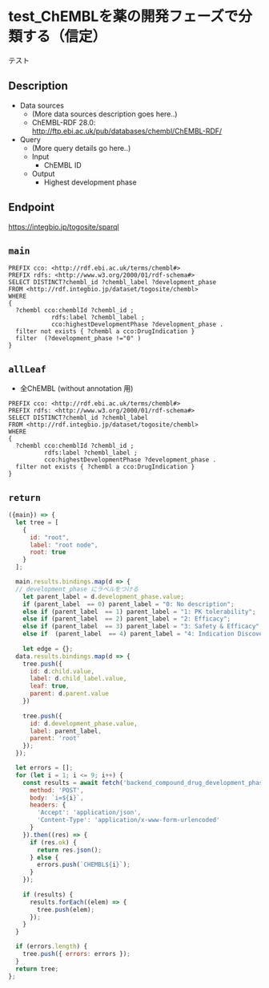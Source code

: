 # test_ChEMBLを薬の開発フェーズで分類する（信定） 
テスト
## Description

- Data sources
    - (More data sources description goes here..)
    - ChEMBL-RDF 28.0: http://ftp.ebi.ac.uk/pub/databases/chembl/ChEMBL-RDF/
- Query
    - (More query details go here..)
    -  Input
        - ChEMBL ID
    - Output
        - Highest development phase
        
 ## Endpoint

https://integbio.jp/togosite/sparql

## `main`

```sparql
PREFIX cco: <http://rdf.ebi.ac.uk/terms/chembl#>
PREFIX rdfs: <http://www.w3.org/2000/01/rdf-schema#>
SELECT DISTINCT?chembl_id ?chembl_label ?development_phase
FROM <http://rdf.integbio.jp/dataset/togosite/chembl>
WHERE 
{
  ?chembl cco:chemblId ?chembl_id ;
            rdfs:label ?chembl_label ;
            cco:highestDevelopmentPhase ?development_phase .
  filter not exists { ?chembl a cco:DrugIndication }
  filter  (?development_phase !="0" )
}
```

## `allLeaf`
- 全ChEMBL (without annotation 用)
```sparql
PREFIX cco: <http://rdf.ebi.ac.uk/terms/chembl#>
PREFIX rdfs: <http://www.w3.org/2000/01/rdf-schema#>
SELECT DISTINCT?chembl_id ?chembl_label
FROM <http://rdf.integbio.jp/dataset/togosite/chembl>
WHERE 
{
  ?chembl cco:chemblId ?chembl_id ;
          rdfs:label ?chembl_label ;
          cco:highestDevelopmentPhase ?development_phase .
  filter not exists { ?chembl a cco:DrugIndication }
}
```

## `return`

```javascript
({main}) => {
  let tree = [
    {
      id: "root",
      label: "root node",
      root: true
    }
  ];

  main.results.bindings.map(d => {
  // development_phase にラベルをつける
    let parent_label = d.development_phase.value;
    if (parent_label  == 0) parent_label = "0: No description";
    else if (parent_label  == 1) parent_label = "1: PK tolerability";
    else if (parent_label  == 2) parent_label = "2: Efficacy";
    else if (parent_label  == 3) parent_label = "3: Safety & Efficacy";
    else if  (parent_label  == 4) parent_label = "4: Indication Discovery & expansion";
  
    let edge = {};
  data.results.bindings.map(d => {
    tree.push({
      id: d.child.value,
      label: d.child_label.value,
      leaf: true,
      parent: d.parent.value
    })
    
    tree.push({
      id: d.development_phase.value,
      label: parent_label,
      parent: 'root'
    });
  });

  let errors = [];
  for (let i = 1; i <= 9; i++) {
    const results = await fetch('backend_compound_drug_development_phase_chembl',　{
      method: 'POST',
      body: `i=${i}`,
      headers: {
        'Accept': 'application/json',
        'Content-Type': 'application/x-www-form-urlencoded'
      }
    }).then((res) => {
      if (res.ok) {
        return res.json();
      } else {
        errors.push(`CHEMBL${i}`);
      }
    });
    
    if (results) {
      results.forEach((elem) => {
        tree.push(elem);
      });
    }
  }

  if (errors.length) {
    tree.push({ errors: errors });
  }
  return tree;
};
```